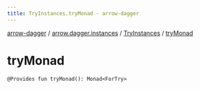 ```yaml
---
title: TryInstances.tryMonad - arrow-dagger
---
```


[arrow-dagger](../../index.html) / [arrow.dagger.instances](../index.html) / [TryInstances](index.html) / [tryMonad](./try-monad.html)

# tryMonad

`@Provides fun tryMonad(): Monad<ForTry>`